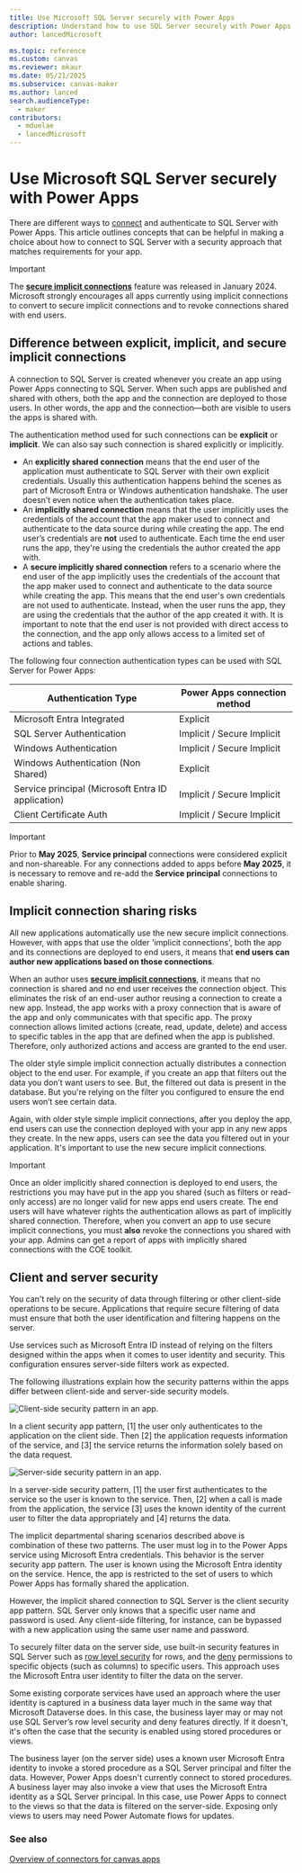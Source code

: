 ```yaml
---
title: Use Microsoft SQL Server securely with Power Apps
description: Understand how to use SQL Server securely with Power Apps.
author: lancedMicrosoft

ms.topic: reference
ms.custom: canvas
ms.reviewer: mkaur
ms.date: 05/21/2025
ms.subservice: canvas-maker
ms.author: lanced
search.audienceType: 
  - maker
contributors:
  - mduelae
  - lancedMicrosoft
---
```


# Use Microsoft SQL Server securely with Power Apps

There are different ways to [connect](../connections-list.md#security-and-types-of-authentication) and authenticate to SQL Server with Power Apps. This article outlines concepts that can be helpful in making a choice about how to
connect to SQL Server with a security approach that matches requirements for your app.

> [!IMPORTANT]
> The [**secure implicit connections**](../connections-list.md#shared-connections--secure-implicit-connections) feature was released in January 2024. Microsoft strongly encourages all apps currently using implicit connections to convert to secure implicit connections and to revoke connections shared with end users. 


## Difference between explicit, implicit, and secure implicit connections

A connection to SQL Server is created whenever you create an app using Power Apps connecting to SQL Server. When such apps are published and shared with others, both the app and the connection are deployed to those users. In other words, the app and the connection&mdash;both are visible to users the apps is shared with.

The authentication method used for such connections can be **explicit** or **implicit**. We can also say such connection is shared explicitly or implicitly.

- An **explicitly shared connection** means that the end user of the application must authenticate to SQL Server with their own explicit credentials. Usually this authentication happens behind the scenes as part of Microsoft Entra or Windows authentication handshake. The user doesn’t even notice when the authentication takes place.
- An **implicitly shared connection** means that the user implicitly uses the credentials of the account that the app maker used to connect and authenticate to the data source during while creating the app. The end user’s credentials are **not** used to authenticate. Each time the end user runs the app, they're using the credentials the author created the app with.
- A **secure implicitly shared connection** refers to a scenario where the end user of the app implicitly uses the credentials of the account that the app maker used to connect and authenticate to the data source while creating the app. This means that the end user's own credentials are not used to authenticate. Instead, when the user runs the app, they are using the credentials that the author of the app created it with. It is important to note that the end user is not provided with direct access to the connection, and the app only allows access to a limited set of actions and tables.


The following four connection authentication types can be used with SQL Server for Power Apps:

| Authentication Type                 | Power Apps connection method |
|-------------------------------------|------------------------------|
| Microsoft Entra Integrated                 | Explicit                     |
| SQL Server Authentication | Implicit / Secure Implicit                     |
| Windows Authentication              | Implicit / Secure Implicit                    |
| Windows Authentication (Non Shared) | Explicit                     |
| Service principal (Microsoft Entra ID application) | Implicit / Secure Implicit |
| Client Certificate Auth | Implicit / Secure Implicit

> [!IMPORTANT]
> Prior to **May 2025**, **Service principal** connections were considered explicit and non-shareable. For any connections added to apps before **May 2025**, it is necessary to remove and re-add the **Service principal** connections to enable sharing.

## Implicit connection sharing risks

All new applications automatically use the new secure implicit connections. However, with apps that use the older 'implicit connections', both the app and its connections are deployed to end users, it means that **end users can author new applications based on those connections**. 


When an author uses [**secure implicit connections**](../connections-list.md#shared-connections--secure-implicit-connections), it means that no connection is shared and no end user receives the connection object. This eliminates the risk of an end-user author reusing a connection to create a new app. Instead, the app works with a proxy connection that is aware of the app and only communicates with that specific app. The proxy connection allows limited actions (create, read, update, delete) and access to specific tables in the app that are defined when the app is published. Therefore, only authorized actions and access are granted to the end user.

The older style simple implicit connection actually distributes a connection object to the end user. For example, if you create an app that filters out the data you don’t want users to see. But, the filtered out data is present in the database. But you're relying on the filter you configured to ensure the end users won’t see certain data.

Again, with older style simple implicit connections, after you deploy the app, end users can use the connection deployed with your app in any new apps they create. In the new apps, users can see the data you filtered out in your application. It's important to use the new secure implicit connections. 

> [!IMPORTANT]
> Once an older implicitly shared connection is deployed to end users, the restrictions you may have put in the app you shared (such as filters or read-only access) are no longer valid for new apps end users create. The end users will have whatever rights the authentication allows as part of implicitly shared connection. Therefore, when you convert an app to use secure implicit connections, you must **also** revoke the connections you shared with your app.  Admins can get a report of apps with implicitly shared connections with the COE toolkit. 


## Client and server security

You can't rely on the security of data through filtering or other client-side operations to be secure. Applications that require secure filtering of data must ensure that both the user identification and filtering happens on the server.

Use services such as Microsoft Entra ID instead of relying on the filters designed within the apps when it comes to user identity and security. This configuration ensures server-side filters work as expected.

The following illustrations explain how the security patterns within the apps differ between client-side and server-side security models.

![Client-side security pattern in an app.](media/sql-server-security/client-security.png "Client-side security pattern in an app")

In a client security app pattern, [1] the user only authenticates to the application on the client side. Then [2] the application requests information of the service, and [3] the service returns the information solely based on the data request.

![Server-side security pattern in an app.](media/sql-server-security/server-security.png "Server-side security pattern in an app")

In a server-side security pattern, [1] the user first authenticates to the service so the user is known to the service. Then, [2] when a call is made from the application, the service [3] uses the known identity of the current user to filter the data appropriately and [4] returns the data.

The implicit departmental sharing scenarios described above is combination of these two patterns. The user must log in to the Power Apps service using Microsoft Entra credentials. This behavior is the server security app pattern. The user is known using the Microsoft Entra identity on the service. Hence, the app is restricted to the set of users to which Power Apps has formally shared the application.

However, the implicit shared connection to SQL Server is the client security app pattern. SQL Server only knows that a specific user name and password is used. Any client-side filtering, for instance, can be bypassed with a new application using the same user name and password.

To securely filter data on the server side, use built-in security features in SQL Server such as [row level
security](/sql/relational-databases/security/row-level-security) for rows, and the
[deny](/sql/t-sql/statements/deny-object-permissions-transact-sql) permissions to specific objects (such as columns) to specific users. This approach uses the Microsoft Entra user identity to filter the data on the server.

Some existing corporate services have used an approach where the user identity is captured in a business data layer much in the same way that Microsoft Dataverse does. In this case, the business layer may or may not use SQL Server’s row level security and deny features directly. If it doesn't, it's often the case that the security is enabled using stored procedures or views.

The business layer (on the server side) uses a known user Microsoft Entra identity to invoke a stored procedure as a SQL Server principal and filter the data. However, Power Apps doesn't currently connect to stored procedures. A business layer may also invoke a view that uses the Microsoft Entra identity as a SQL Server principal. In this case, use Power Apps to connect to the views so that the data is filtered on the server-side. Exposing only views to users may need Power Automate flows for updates.

### See also

[Overview of connectors for canvas apps](../connections-list.md)
